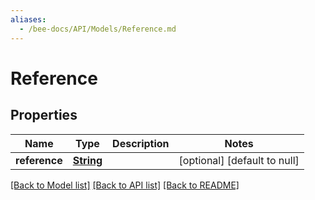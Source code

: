 ```yaml
---
aliases:
  - /bee-docs/API/Models/Reference.md
---
```

# Reference
## Properties

Name | Type | Description | Notes
------------ | ------------- | ------------- | -------------
**reference** | [**String**](string.md) |  | [optional] [default to null]

[[Back to Model list]](../README.md#documentation-for-models) [[Back to API list]](../README.md#documentation-for-api-endpoints) [[Back to README]](../README.md)

